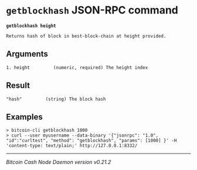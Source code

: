 `getblockhash` JSON-RPC command
===============================

**`getblockhash height`**

```
Returns hash of block in best-block-chain at height provided.
```

Arguments
---------

```
1. height         (numeric, required) The height index
```

Result
------

```
"hash"         (string) The block hash
```

Examples
--------

```
> bitcoin-cli getblockhash 1000
> curl --user myusername --data-binary '{"jsonrpc": "1.0", "id":"curltest", "method": "getblockhash", "params": [1000] }' -H 'content-type: text/plain;' http://127.0.0.1:8332/
```

***

*Bitcoin Cash Node Daemon version v0.21.2*

